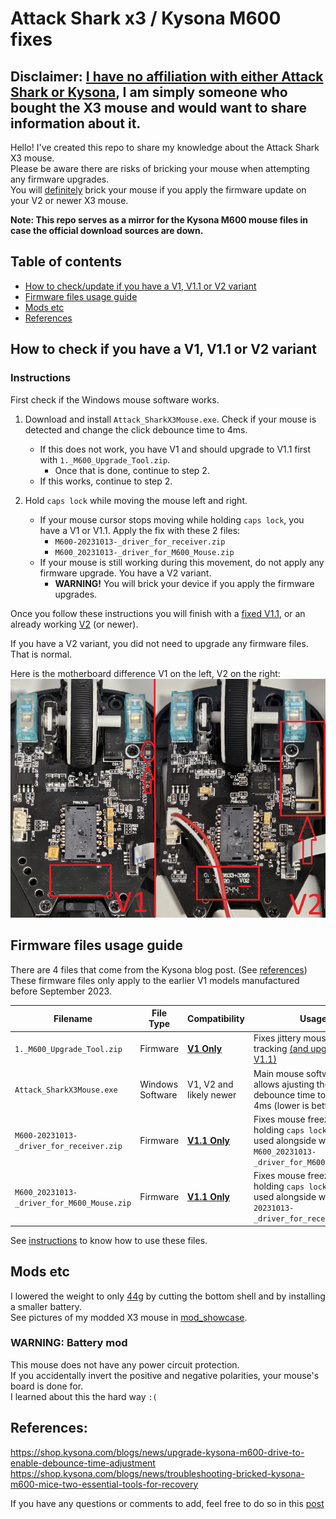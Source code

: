 # Attack Shark x3 / Kysona M600 fixes

## Disclaimer: <u>**I have no affiliation with either Attack Shark or Kysona**</u>, I am simply someone who bought the X3 mouse and would want to share information about it.

Hello! I've created this repo to share my knowledge about the Attack Shark X3 mouse.  
Please be aware there are risks of bricking your mouse when attempting any firmware upgrades.  
You will <u>definitely</u> brick your mouse if you apply the firmware update on your V2 or newer X3 mouse.

**Note: This repo serves as a mirror for the Kysona M600 mouse files in case the official download sources are down.**

## Table of contents

- [How to check/update if you have a V1, V1.1 or V2 variant](#how-to-check-if-you-have-a-v1-v11-or-v2-variant)
- [Firmware files usage guide](#firmware-files-usage-guide)
- [Mods etc](#mods-etc)
- [References](#references)

## How to check if you have a V1, V1.1 or V2 variant

### Instructions

First check if the Windows mouse software works.

1. Download and install `Attack_SharkX3Mouse.exe`. Check if your mouse is detected and change the click debounce time to 4ms.

   - If this does not work, you have V1 and should upgrade to V1.1 first with `1._M600_Upgrade_Tool.zip`.
     - Once that is done, continue to step 2.
   - If this works, continue to step 2.

2. Hold `caps lock` while moving the mouse left and right.
   - If your mouse cursor stops moving while holding `caps lock`, you have a V1 or V1.1. Apply the fix with these 2 files:
     - `M600-20231013-_driver_for_receiver.zip`
     - `M600_20231013-_driver_for_M600_Mouse.zip`
   - If your mouse is still working during this movement, do not apply any firmware upgrade. You have a V2 variant.
     - **WARNING!** You will brick your device if you apply the firmware upgrades.

Once you follow these instructions you will finish with a <u>fixed V1.1</u>, or an already working <u>V2</u> (or newer).

If you have a V2 variant, you did not need to upgrade any firmware files. That is normal.

Here is the motherboard difference V1 on the left, V2 on the right:  
<img style='max-height: 400px' src='./img/v1v2diff.png'></img>

## Firmware files usage guide

There are 4 files that come from the Kysona blog post. (See [references](#references))  
These firmware files only apply to the earlier V1 models manufactured before September 2023.

| Filename                                   | File Type        | Compatibility           | Usage                                                                                                                  |
| ------------------------------------------ | ---------------- | ----------------------- | ---------------------------------------------------------------------------------------------------------------------- |
| `1._M600_Upgrade_Tool.zip`                 | Firmware         | <u>**V1 Only**</u>      | Fixes jittery mouse sensor tracking <u>(and upgrades to V1.1)</u>                                                      |
| `Attack_SharkX3Mouse.exe`                  | Windows Software | V1, V2 and likely newer | Main mouse software which allows ajusting the mouse debounce time to as low as 4ms (lower is better)                   |
| `M600-20231013-_driver_for_receiver.zip`   | Firmware         | <u>**V1.1 Only**</u>    | Fixes mouse freezing when holding `caps lock` (Must be used alongside with `M600_20231013-_driver_for_M600_Mouse.zip`) |
| `M600_20231013-_driver_for_M600_Mouse.zip` | Firmware         | <u>**V1.1 Only**</u>    | Fixes mouse freezing when holding `caps lock` (Must be used alongside with `M600-20231013-_driver_for_receiver.zip`)   |

See [instructions](#instructions) to know how to use these files.

## Mods etc

I lowered the weight to only <u>44g</u> by cutting the bottom shell and by installing a smaller battery.  
See pictures of my modded X3 mouse in [mod_showcase](./mod_showcase/README.md).

### WARNING: Battery mod

This mouse does not have any power circuit protection.  
If you accidentally invert the positive and negative polarities, your mouse's board is done for.  
I learned about this the hard way `:(`

## References:

https://shop.kysona.com/blogs/news/upgrade-kysona-m600-drive-to-enable-debounce-time-adjustment  
https://shop.kysona.com/blogs/news/troubleshooting-bricked-kysona-m600-mice-two-essential-tools-for-recovery

If you have any questions or comments to add, feel free to do so in this [post](https://github.com/SLAzurin/attack-shark-x3-fix/issues/2)
